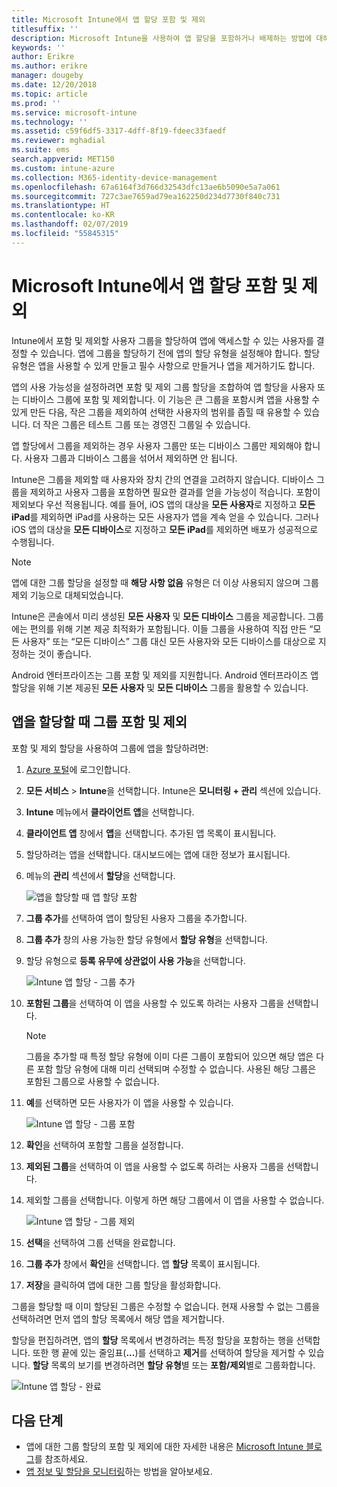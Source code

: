 ```yaml
---
title: Microsoft Intune에서 앱 할당 포함 및 제외
titlesuffix: ''
description: Microsoft Intune을 사용하여 앱 할당을 포함하거나 배제하는 방법에 대해 알아봅니다.
keywords: ''
author: Erikre
ms.author: erikre
manager: dougeby
ms.date: 12/20/2018
ms.topic: article
ms.prod: ''
ms.service: microsoft-intune
ms.technology: ''
ms.assetid: c59f6df5-3317-4dff-8f19-fdeec33faedf
ms.reviewer: mghadial
ms.suite: ems
search.appverid: MET150
ms.custom: intune-azure
ms.collection: M365-identity-device-management
ms.openlocfilehash: 67a6164f3d766d32543dfc13ae6b5090e5a7a061
ms.sourcegitcommit: 727c3ae7659ad79ea162250d234d7730f840c731
ms.translationtype: HT
ms.contentlocale: ko-KR
ms.lasthandoff: 02/07/2019
ms.locfileid: "55845315"
---
```

# <a name="include-and-exclude-app-assignments-in-microsoft-intune"></a>Microsoft Intune에서 앱 할당 포함 및 제외

Intune에서 포함 및 제외할 사용자 그룹을 할당하여 앱에 액세스할 수 있는 사용자를 결정할 수 있습니다. 앱에 그룹을 할당하기 전에 앱의 할당 유형을 설정해야 합니다. 할당 유형은 앱을 사용할 수 있게 만들고 필수 사항으로 만들거나 앱을 제거하기도 합니다. 

앱의 사용 가능성을 설정하려면 포함 및 제외 그룹 할당을 조합하여 앱 할당을 사용자 또는 디바이스 그룹에 포함 및 제외합니다. 이 기능은 큰 그룹을 포함시켜 앱을 사용할 수 있게 만든 다음, 작은 그룹을 제외하여 선택한 사용자의 범위를 좁힐 때 유용할 수 있습니다. 더 작은 그룹은 테스트 그룹 또는 경영진 그룹일 수 있습니다. 

앱 할당에서 그룹을 제외하는 경우 사용자 그룹만 또는 디바이스 그룹만 제외해야 합니다. 사용자 그룹과 디바이스 그룹을 섞어서 제외하면 안 됩니다. 

Intune은 그룹을 제외할 때 사용자와 장치 간의 연결을 고려하지 않습니다. 디바이스 그룹을 제외하고 사용자 그룹을 포함하면 필요한 결과를 얻을 가능성이 적습니다. 포함이 제외보다 우선 적용됩니다. 예를 들어, iOS 앱의 대상을 **모든 사용자**로 지정하고 **모든 iPad**를 제외하면 iPad를 사용하는 모든 사용자가 앱을 계속 얻을 수 있습니다. 그러나 iOS 앱의 대상을 **모든 디바이스**로 지정하고 **모든 iPad**를 제외하면 배포가 성공적으로 수행됩니다.  

> [!NOTE]
> 앱에 대한 그룹 할당을 설정할 때 **해당 사항 없음** 유형은 더 이상 사용되지 않으며 그룹 제외 기능으로 대체되었습니다. 
>
> Intune은 콘솔에서 미리 생성된 **모든 사용자** 및 **모든 디바이스** 그룹을 제공합니다. 그룹에는 편의를 위해 기본 제공 최적화가 포함됩니다. 이들 그룹을 사용하여 직접 만든 “모든 사용자” 또는 “모든 디바이스” 그룹 대신 모든 사용자와 모든 디바이스를 대상으로 지정하는 것이 좋습니다.  
>
> Android 엔터프라이즈는 그룹 포함 및 제외를 지원합니다. Android 엔터프라이즈 앱 할당을 위해 기본 제공된 **모든 사용자** 및 **모든 디바이스** 그룹을 활용할 수 있습니다. 


## <a name="include-and-exclude-groups-when-assigning-apps"></a>앱을 할당할 때 그룹 포함 및 제외 
포함 및 제외 할당을 사용하여 그룹에 앱을 할당하려면:
1. [Azure 포털](https://portal.azure.com)에 로그인합니다.
2. **모든 서비스** > **Intune**을 선택합니다. Intune은 **모니터링 + 관리** 섹션에 있습니다.
3. **Intune** 메뉴에서 **클라이언트 앱**을 선택합니다.
4. **클라이언트 앱** 창에서 **앱**을 선택합니다. 추가된 앱 목록이 표시됩니다.
5. 할당하려는 앱을 선택합니다. 대시보드에는 앱에 대한 정보가 표시됩니다. 
6. 메뉴의 **관리** 섹션에서 **할당**을 선택합니다. 

    ![앱을 할당할 때 앱 할당 포함](./media/apps-inc-exl-01.png)
7. **그룹 추가**를 선택하여 앱이 할당된 사용자 그룹을 추가합니다. 
8. **그룹 추가** 창의 사용 가능한 할당 유형에서 **할당 유형**을 선택합니다.
9. 할당 유형으로 **등록 유무에 상관없이 사용 가능**을 선택합니다.

    ![Intune 앱 할당 - 그룹 추가](./media/apps-inc-exl-02.png)
10. **포함된 그룹**을 선택하여 이 앱을 사용할 수 있도록 하려는 사용자 그룹을 선택합니다.

    > [!NOTE]
    > 그룹을 추가할 때 특정 할당 유형에 이미 다른 그룹이 포함되어 있으면 해당 앱은 다른 포함 할당 유형에 대해 미리 선택되며 수정할 수 없습니다. 사용된 해당 그룹은 포함된 그룹으로 사용할 수 없습니다.

11. **예**를 선택하면 모든 사용자가 이 앱을 사용할 수 있습니다.

    ![Intune 앱 할당 - 그룹 포함](./media/apps-inc-exl-03.png)
12. **확인**을 선택하여 포함할 그룹을 설정합니다.
13. **제외된 그룹**을 선택하여 이 앱을 사용할 수 없도록 하려는 사용자 그룹을 선택합니다. 
14. 제외할 그룹을 선택합니다. 이렇게 하면 해당 그룹에서 이 앱을 사용할 수 없습니다.

    ![Intune 앱 할당 - 그룹 제외](./media/apps-inc-exl-04.png)
15. **선택**을 선택하여 그룹 선택을 완료합니다.
16. **그룹 추가** 창에서 **확인**을 선택합니다. 앱 **할당** 목록이 표시됩니다.
17. **저장**을 클릭하여 앱에 대한 그룹 할당을 활성화합니다.

그룹을 할당할 때 이미 할당된 그룹은 수정할 수 없습니다. 현재 사용할 수 없는 그룹을 선택하려면 먼저 앱의 할당 목록에서 해당 앱을 제거합니다. 

할당을 편집하려면, 앱의 **할당** 목록에서 변경하려는 특정 할당을 포함하는 행을 선택합니다. 또한 행 끝에 있는 줄임표(**...**)를 선택하고 **제거**를 선택하여 할당을 제거할 수 있습니다. **할당** 목록의 보기를 변경하려면 **할당 유형**별 또는 **포함/제외**별로 그룹화합니다.

![Intune 앱 할당 - 완료](./media/apps-inc-exl-05.png)

## <a name="next-steps"></a>다음 단계

- 앱에 대한 그룹 할당의 포함 및 제외에 대한 자세한 내용은 [Microsoft Intune 블로그](https://aka.ms/new_app_assignment_process)를 참조하세요.
- [앱 정보 및 할당을 모니터링](apps-monitor.md)하는 방법을 알아보세요.
